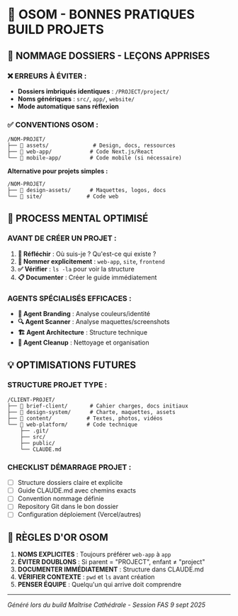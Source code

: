 # 🚀 OSOM - BONNES PRATIQUES BUILD PROJETS

## 📂 NOMMAGE DOSSIERS - LEÇONS APPRISES

### ❌ ERREURS À ÉVITER :
- **Dossiers imbriqués identiques** : `/PROJECT/project/`
- **Noms génériques** : `src/`, `app/`, `website/` 
- **Mode automatique sans réflexion**

### ✅ CONVENTIONS OSOM :
```
/NOM-PROJET/
├── 📁 assets/              # Design, docs, ressources
├── 📁 web-app/            # Code Next.js/React
└── 📁 mobile-app/         # Code mobile (si nécessaire)
```

**Alternative pour projets simples :**
```
/NOM-PROJET/
├── 📁 design-assets/      # Maquettes, logos, docs
└── 📁 site/              # Code web
```

## 🧠 PROCESS MENTAL OPTIMISÉ

### AVANT DE CRÉER UN PROJET :
1. **🤔 Réfléchir** : Où suis-je ? Qu'est-ce qui existe ?
2. **📝 Nommer explicitement** : `web-app`, `site`, `frontend`
3. **✅ Vérifier** : `ls -la` pour voir la structure
4. **📋 Documenter** : Créer le guide immédiatement

### AGENTS SPÉCIALISÉS EFFICACES :
- **🎨 Agent Branding** : Analyse couleurs/identité
- **🔍 Agent Scanner** : Analyse maquettes/screenshots  
- **🏗️ Agent Architecture** : Structure technique
- **🧹 Agent Cleanup** : Nettoyage et organisation

## 💡 OPTIMISATIONS FUTURES

### STRUCTURE PROJET TYPE :
```
/CLIENT-PROJET/
├── 📁 brief-client/       # Cahier charges, docs initiaux
├── 📁 design-system/      # Charte, maquettes, assets
├── 📁 content/           # Textes, photos, vidéos
└── 📁 web-platform/      # Code technique
    ├── .git/
    ├── src/
    ├── public/
    └── CLAUDE.md
```

### CHECKLIST DÉMARRAGE PROJET :
- [ ] Structure dossiers claire et explicite
- [ ] Guide CLAUDE.md avec chemins exacts
- [ ] Convention nommage définie
- [ ] Repository Git dans le bon dossier
- [ ] Configuration déploiement (Vercel/autres)

## 🎯 RÈGLES D'OR OSOM

1. **NOMS EXPLICITES** : Toujours préférer `web-app` à `app`
2. **ÉVITER DOUBLONS** : Si parent = "PROJECT", enfant ≠ "project"  
3. **DOCUMENTER IMMÉDIATEMENT** : Structure dans CLAUDE.md
4. **VÉRIFIER CONTEXTE** : `pwd` et `ls` avant création
5. **PENSER ÉQUIPE** : Quelqu'un qui arrive doit comprendre

---

*Généré lors du build Maîtrise Cathédrale - Session FAS 9 sept 2025*